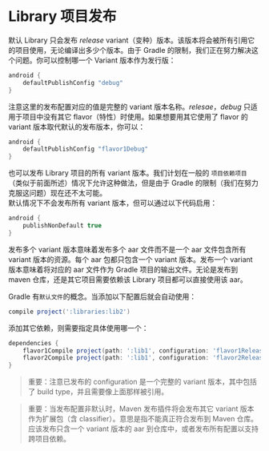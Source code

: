 # Library 项目发布

默认 Library 只会发布 *release* variant（变种）版本。该版本将会被所有引用它的项目使用，无论编译出多少个版本。由于 Gradle 的限制，我们正在努力解决这个问题。你可以控制哪一个 Variant 版本作为发行版：

``` Groovy
android {
    defaultPublishConfig "debug"
}
```

注意这里的发布配置对应的值是完整的 variant 版本名称。*relesae*，*debug* 只适用于项目中没有其它 flavor（特性）时使用。如果想要用其它使用了 flavor 的 variant 版本取代默认的发布版本，你可以：

``` Groovy
android {
    defaultPublishConfig "flavor1Debug"
}
```

也可以发布 Library 项目的所有 variant 版本。我们计划在一般的 `项目依赖项目`（类似于前面所述）情况下允许这种做法，但是由于 Gradle 的限制（我们在努力克服这问题）现在还不太可能。  
默认情况下不会发布所有 variant 版本，但可以通过以下代码启用：

``` Groovy
android {
    publishNonDefault true
}
```

发布多个 variant 版本意味着发布多个 aar 文件而不是一个 aar 文件包含所有 variant 版本的资源。每个 aar 包都只包含一个 variant 版本。发布一个 variant 版本意味着将对应的 aar 文件作为 Gradle 项目的输出文件。无论是发布到 maven 仓库，还是其它项目需要依赖该 Library 项目都可以直接使用该 aar。

Gradle 有`默认文件`的概念。当添加以下配置后就会自动使用：

``` Groovy
compile project(':libraries:lib2')
```

添加其它依赖，则需要指定具体使用哪一个：

``` Groovy
dependencies {
    flavor1Compile project(path: ':lib1', configuration: 'flavor1Release')
    flavor2Compile project(path: ':lib1', configuration: 'flavor2Release')
}
```

> 重要：注意已发布的 configuration 是一个完整的 variant 版本，其中包括了 build type，并且需要像上面那样被引用。

> 重要：当发布配置非默认时，Maven 发布插件将会发布其它 variant 版本作为扩展包（含 classifier）。意思是指不能真正符合发布到 Maven 仓库。应该发布只含一个 variant 版本的 aar 到仓库中，或者发布所有配置以支持跨项目依赖。
